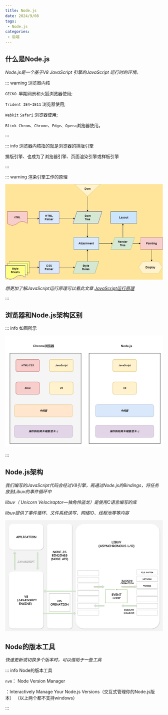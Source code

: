 ```yaml
---
title: Node.js
date: 2024/9/08
tags:
 - Node.js
categories:
 - 后端
---
```

## 什么是Node.js

*Node.js是一个基于V8 JavaScript 引擎的JavaScript 运行时的环境。*

::: warning 浏览器内核

`GECKO `早期网景和火狐浏览器使用;

`Trident IE4~IE11` 浏览器使用;

`Webkit` `Safari` 浏览器使用;

`Blink Chrom`、`Chrome`、`Edge`、`Opera`浏览器使用。

:::

::: info 浏览器内核指的就是浏览器的排版引擎

排版引擎、也成为了浏览器引擎、页面渲染引擎或样板引擎

:::

::: warning 渲染引擎工作的原理

![1725940060791](image/Node.js/1725940060791.jpg)

*想更加了解JavaScript运行原理可以看此文章 [JavaScript运行原理](https://juejin.cn/post/7073901189212930084)*

:::

## 浏览器和Node.js架构区别

::: info 如图所示

![1725940936036](image/Node.js/1725940936036.jpg)

:::

## Node.js架构

*我们编写的JavaScript代码会经过V8引擎，再通过Node.js的Bindings，将任务放到Libuv的事件循环中*

*libuv（ Unicorn Velociraptor—独角伶盗龙）是使用C语言编写的库*

*libuv提供了事件循环、文件系统读写、网络IO、线程池等等内容*

![1726185915772](image/Node.js/1726185915772.jpg)

## Node的版本工具

*快速更新或切换多个版本时，可以借助于一些工具*

::: info  Node的版本工具

`nvm`： Node Version Manager

：Interactively Manage Your Node.js Versions（交互式管理你的Node.js版本） （以上两个都不支持windows）

:::
